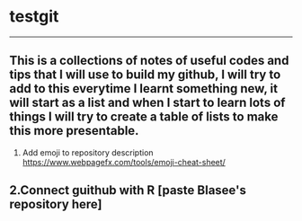# testgit
---
This is a collections of notes of useful codes and tips that I will use to build my github, I will try to add to this everytime I learnt something new, it will start as a list and when I start to learn lots of things I will try to create a table of lists to make this more presentable. 
---
1. Add emoji to repository description
https://www.webpagefx.com/tools/emoji-cheat-sheet/

2.Connect guithub with R [paste Blasee's repository here]
---


